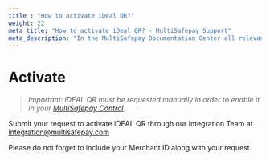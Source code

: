 ```yaml
---
title : "How to activate iDeal QR?"
weight: 22
meta_title: "How to activate iDeal QR? - MultiSafepay Support"
meta_description: "In the MultiSafepay Documentation Center all relevant information regarding our Plugins and API. As well as Support pages for Payment Method, Tools and General Questions. You can also find the contact details of our Support Team and Integration Team."
---
```

# Activate
>_Important: iDEAL QR must be requested manually in order to enable it in your [MultiSafepay Control](https://merchant.multisafepay.com)._

Submit your request to activate iDEAL QR through our Integration Team at <integration@multisafepay.com> 

Please do not forget to include your Merchant ID along with your request.

